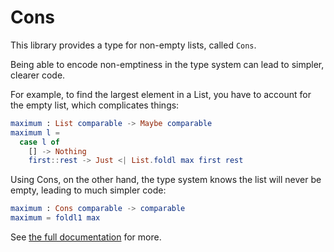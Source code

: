 # Cons

This library provides a type for non-empty lists, called `Cons`.

Being able to encode non-emptiness in the type system can lead to simpler, clearer code.

For example, to find the largest element in a List, you have to account for the empty list, which complicates things:
```elm
maximum : List comparable -> Maybe comparable
maximum l =
  case l of
    [] -> Nothing
    first::rest -> Just <| List.foldl max first rest
```

Using Cons, on the other hand, the type system knows the list will never be empty, leading to much simpler code:
```elm
maximum : Cons comparable -> comparable
maximum = foldl1 max
```

See [the full documentation](http://package.elm-lang.org/packages/hrldcpr/elm-cons/3.0.1/Cons) for more.
